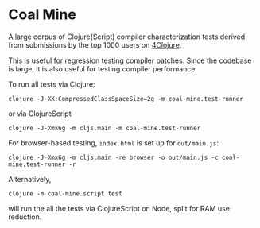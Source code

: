 # Coal Mine

A large corpus of Clojure(Script) compiler characterization tests derived from submissions by 
the top 1000 users on [4Clojure](http://www.4clojure.com).

This is useful for regression testing compiler patches. Since the codebase is large, it is also 
useful for testing compiler performance.

To run all tests via Clojure:

```
clojure -J-XX:CompressedClassSpaceSize=2g -m coal-mine.test-runner
```

or via ClojureScript

```
clojure -J-Xmx6g -m cljs.main -m coal-mine.test-runner
```

For browser-based testing, `index.html` is set up for `out/main.js`:

```
clojure -J-Xmx6g -m cljs.main -re browser -o out/main.js -c coal-mine.test-runner -r
```

Alternatively, 

```
clojure -m coal-mine.script test
``` 

will run the all the tests via ClojureScript on Node, split for 
RAM use reduction.
